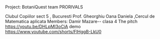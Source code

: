 Project: BotaniQuest
team PRORIVALS

Clubul Copiilor sect 5 , Bucuresti
Prof. Gheorghiu Oana Daniela ,Cercul de Matematica aplicata
Members: Damir Mazare-- clasa 4
The pitch
https://youtu.be/DHLpMI3oCiA
demo
https://www.youtube.com/shorts/FlHggB-LkU0

